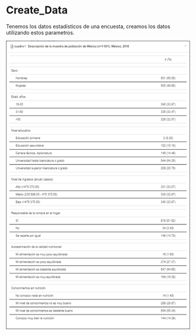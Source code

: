 # Create_Data
Tenemos los datos estadísticos de una encuesta, creamos los datos utilizando estos parametros.

![Image text](https://github.com/Oswaldoivann/Create_Data/blob/main/Datos.PNG)
